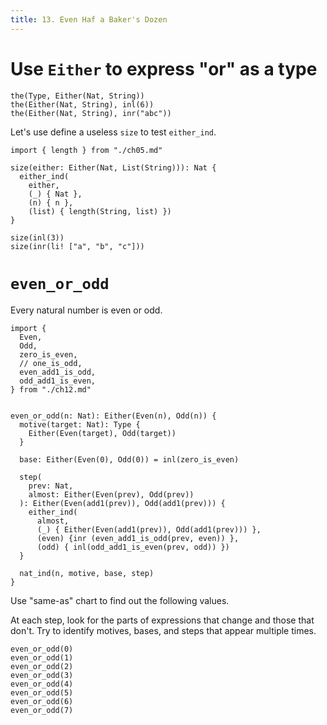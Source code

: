 ```yaml
---
title: 13. Even Haf a Baker's Dozen
---
```


# Use `Either` to express "or" as a type

``` cicada
the(Type, Either(Nat, String))
the(Either(Nat, String), inl(6))
the(Either(Nat, String), inr("abc"))
```

Let's use define a useless `size` to test `either_ind`.

``` cicada
import { length } from "./ch05.md"

size(either: Either(Nat, List(String))): Nat {
  either_ind(
    either,
    (_) { Nat },
    (n) { n },
    (list) { length(String, list) })
}

size(inl(3))
size(inr(li! ["a", "b", "c"]))
```

# `even_or_odd`

Every natural number is even or odd.

``` cicada
import {
  Even,
  Odd,
  zero_is_even,
  // one_is_odd,
  even_add1_is_odd,
  odd_add1_is_even,
} from "./ch12.md"


even_or_odd(n: Nat): Either(Even(n), Odd(n)) {
  motive(target: Nat): Type {
    Either(Even(target), Odd(target))
  }

  base: Either(Even(0), Odd(0)) = inl(zero_is_even)

  step(
    prev: Nat,
    almost: Either(Even(prev), Odd(prev))
  ): Either(Even(add1(prev)), Odd(add1(prev))) {
    either_ind(
      almost,
      (_) { Either(Even(add1(prev)), Odd(add1(prev))) },
      (even) {inr (even_add1_is_odd(prev, even)) },
      (odd) { inl(odd_add1_is_even(prev, odd)) })
  }

  nat_ind(n, motive, base, step)
}
```

Use "same-as" chart to find out the following values.

At each step, look for the parts of expressions that change and those that don't.
Try to identify motives, bases, and steps that appear multiple times.

``` cicada
even_or_odd(0)
even_or_odd(1)
even_or_odd(2)
even_or_odd(3)
even_or_odd(4)
even_or_odd(5)
even_or_odd(6)
even_or_odd(7)
```
